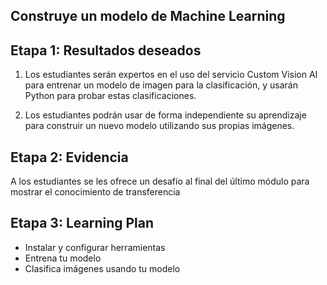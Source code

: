 ## Construye un modelo de Machine Learning

## Etapa 1: Resultados deseados 

1. Los estudiantes serán expertos en el uso del servicio Custom Vision AI para entrenar un modelo de imagen para la clasificación, y usarán Python para probar estas clasificaciones.

1. Los estudiantes podrán usar de forma independiente su aprendizaje para construir un nuevo modelo utilizando sus propias imágenes.

## Etapa 2: Evidencia
 
A los estudiantes se les ofrece un desafío al final del último módulo para mostrar el conocimiento de transferencia

## Etapa 3: Learning Plan

- Instalar y configurar herramientas
- Entrena tu modelo
- Clasifica imágenes usando tu modelo
